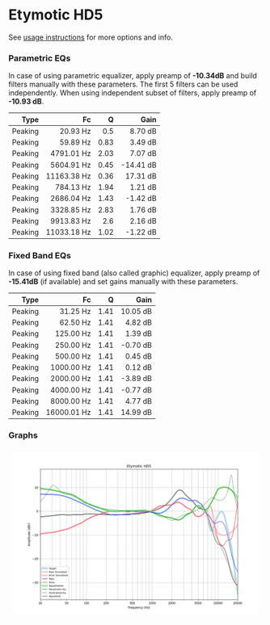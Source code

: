 # Etymotic HD5
See [usage instructions](https://github.com/jaakkopasanen/AutoEq#usage) for more options and info.

### Parametric EQs
In case of using parametric equalizer, apply preamp of **-10.34dB** and build filters manually
with these parameters. The first 5 filters can be used independently.
When using independent subset of filters, apply preamp of **-10.93 dB**.

| Type    | Fc          |    Q | Gain      |
|--------:|------------:|-----:|----------:|
| Peaking | 20.93 Hz    | 0.5  | 8.70 dB   |
| Peaking | 59.89 Hz    | 0.83 | 3.49 dB   |
| Peaking | 4791.01 Hz  | 2.03 | 7.07 dB   |
| Peaking | 5604.91 Hz  | 0.45 | -14.41 dB |
| Peaking | 11163.38 Hz | 0.36 | 17.31 dB  |
| Peaking | 784.13 Hz   | 1.94 | 1.21 dB   |
| Peaking | 2686.04 Hz  | 1.43 | -1.42 dB  |
| Peaking | 3328.85 Hz  | 2.83 | 1.76 dB   |
| Peaking | 9913.83 Hz  | 2.6  | 2.16 dB   |
| Peaking | 11033.18 Hz | 1.02 | -1.22 dB  |

### Fixed Band EQs
In case of using fixed band (also called graphic) equalizer, apply preamp of **-15.41dB**
(if available) and set gains manually with these parameters.

| Type    | Fc          |    Q | Gain     |
|--------:|------------:|-----:|---------:|
| Peaking | 31.25 Hz    | 1.41 | 10.05 dB |
| Peaking | 62.50 Hz    | 1.41 | 4.82 dB  |
| Peaking | 125.00 Hz   | 1.41 | 1.39 dB  |
| Peaking | 250.00 Hz   | 1.41 | -0.70 dB |
| Peaking | 500.00 Hz   | 1.41 | 0.45 dB  |
| Peaking | 1000.00 Hz  | 1.41 | 0.12 dB  |
| Peaking | 2000.00 Hz  | 1.41 | -3.89 dB |
| Peaking | 4000.00 Hz  | 1.41 | -0.77 dB |
| Peaking | 8000.00 Hz  | 1.41 | 4.77 dB  |
| Peaking | 16000.01 Hz | 1.41 | 14.99 dB |

### Graphs
![](./Etymotic%20HD5.png)